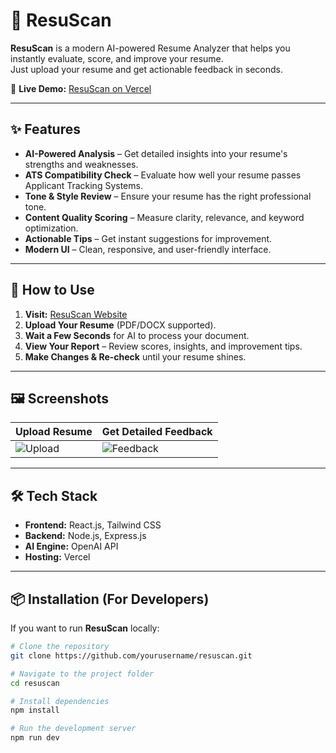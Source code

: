 # 📄 ResuScan

**ResuScan** is a modern AI-powered Resume Analyzer that helps you instantly evaluate, score, and improve your resume.  
Just upload your resume and get actionable feedback in seconds.

🔗 **Live Demo:** [ResuScan on Vercel](https://resuscan-nine.vercel.app/)

---

## ✨ Features

- **AI-Powered Analysis** – Get detailed insights into your resume's strengths and weaknesses.
- **ATS Compatibility Check** – Evaluate how well your resume passes Applicant Tracking Systems.
- **Tone & Style Review** – Ensure your resume has the right professional tone.
- **Content Quality Scoring** – Measure clarity, relevance, and keyword optimization.
- **Actionable Tips** – Get instant suggestions for improvement.
- **Modern UI** – Clean, responsive, and user-friendly interface.

---

## 🚀 How to Use

1. **Visit:** [ResuScan Website](https://resuscan-nine.vercel.app/)
2. **Upload Your Resume** (PDF/DOCX supported).
3. **Wait a Few Seconds** for AI to process your document.
4. **View Your Report** – Review scores, insights, and improvement tips.
5. **Make Changes & Re-check** until your resume shines.

---

## 🖼️ Screenshots

| Upload Resume | Get Detailed Feedback |
|---------------|-----------------------|
| ![Upload](https://via.placeholder.com/400x250?text=Upload+Resume) | ![Feedback](https://via.placeholder.com/400x250?text=AI+Feedback) |

---

## 🛠️ Tech Stack

- **Frontend:** React.js, Tailwind CSS
- **Backend:** Node.js, Express.js
- **AI Engine:** OpenAI API
- **Hosting:** Vercel

---

## 📦 Installation (For Developers)

If you want to run **ResuScan** locally:

```bash
# Clone the repository
git clone https://github.com/yourusername/resuscan.git

# Navigate to the project folder
cd resuscan

# Install dependencies
npm install

# Run the development server
npm run dev

